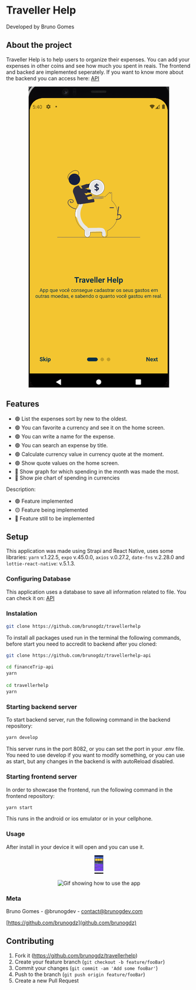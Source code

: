# Traveller Help

Developed by Bruno Gomes

## About the project

Traveller Help is to help users to organize their expenses. You can add your expenses in other coins and see how much you spent in reais. The frontend and backed are implemented seperately. If you want to know more about the backend you can access here: <a href="https://github.com/brunogdz/travellerhelp-api">API</a>

<p align="center">
    <img src="assets/image1_telaInicial.png" height="auto" alt="Initial Screen" />
</p>


## Features

- :green_circle: List the expenses sort by new to the oldest.
- :green_circle: You can favorite a currency and see it on the home screen.
- :green_circle: You can write a name for the expense. 
- :green_circle: You can search an expense by title.
- :green_circle: Calculate currency value in currency quote at the moment.
- :green_circle: Show quote values on the home screen.
- :large_blue_circle: Show graph for which spending in the month was made the most.
- :large_blue_circle: Show pie chart of spending in currencies

Description: 
- :green_circle: Feature implemented 
- :yellow_circle: Feature being implemented
- :large_blue_circle: Feature still to be implemented

## Setup

This application was made using Strapi and React Native, uses some libraries: `yarn` v.1.22.5, `expo` v.45.0.0, `axios` v.0.27.2, `date-fns` v.2.28.0 and `lottie-react-native`: v.5.1.3. 

### Configuring Database

This application uses a database to save all information related to file. You can check it on: <a href="https://github.com/brunogdz/travellerhelp-api">API</a>

### Instalation 

```sh 
git clone https://github.com/brunogdz/travellerhelp 
```

To install all packages used run in the terminal the following commands, before start you need to accredit to backend after you cloned:

```sh 
git clone https://github.com/brunogdz/travellerhelp-api
```

```sh
cd financeTrip-api
yarn

cd travellerhelp 
yarn
```

### Starting backend server

To start backend server, run the following command in the backend repository:
```sh
yarn develop
```
This server runs in the port 8082, or you can set the port in your .env file.
You need to use develop if you want to modify something, or you can use as start, but any changes in the backend is with autoReload disabled.

### Starting frontend server

In order to showcase the frontend, run the following command in the frontend repository:  
```sh
yarn start
```
This runs in the android or ios emulator or in your cellphone.

### Usage

After install in your device it will open and you can use it.

<p align="center">
    <img src="assets/image2_home.png" height="50" alt="Home" />
</p>

<p align="center">
    <img src="assets/uso.gif" height="auto" alt="Gif showing how to use the app" />
</p>

### Meta

Bruno Gomes - @brunogdev - contact@brunogdev.com

[https://github.com/brunogdz](github.com/brunogdz)

## Contributing

1. Fork it (<https://github.com/brunogdz/travellerhelp>)
2. Create your feature branch (`git checkout -b feature/fooBar`)
3. Commit your changes (`git commit -am 'Add some fooBar'`)
4. Push to the branch (`git push origin feature/fooBar`)
5. Create a new Pull Request
